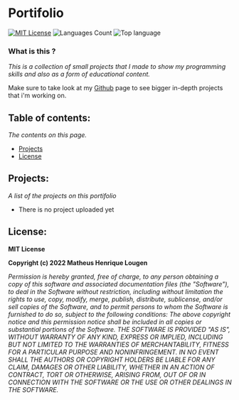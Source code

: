 # Portifolio

[![MIT License](https://img.shields.io/badge/License-MIT-green.svg)](https://choosealicense.com/licenses/mit/)
![Languages Count](https://img.shields.io/github/languages/count/theSystemFall/portfolio)
![Top language](https://img.shields.io/github/languages/top/theSystemFall/portfolio)

### What is this ?
*This is a collection of small projects that I made to show my programming skills and also as a form of educational content.*

Make sure to take look at my [Github](https://github.com/theSystemFall) page to see bigger in-depth projects that i'm working on.

## Table of contents:
*The contents on this page.*
- [Projects](##projects)
- [License](##license)

## Projects:
*A list of the projects on this portifolio*
- There is no project uploaded yet

## License:

**MIT License**

**Copyright (c) 2022 Matheus Henrique Lougen**

*Permission is hereby granted, free of charge, to any person obtaining a copy of this software and associated documentation files (the "Software"), to deal in the Software without restriction, including without limitation the rights to use, copy, modify, merge, publish, distribute, sublicense, and/or sell copies of the Software, and to permit persons to whom the Software is furnished to do so, subject to the following conditions: The above copyright notice and this permission notice shall be included in all copies or substantial portions of the Software. THE SOFTWARE IS PROVIDED "AS IS", WITHOUT WARRANTY OF ANY KIND, EXPRESS OR IMPLIED, INCLUDING BUT NOT LIMITED TO THE WARRANTIES OF MERCHANTABILITY, FITNESS FOR A PARTICULAR PURPOSE AND NONINFRINGEMENT. IN NO EVENT SHALL THE AUTHORS OR COPYRIGHT HOLDERS BE LIABLE FOR ANY CLAIM, DAMAGES OR OTHER LIABILITY, WHETHER IN AN ACTION OF CONTRACT, TORT OR OTHERWISE, ARISING FROM, OUT OF OR IN CONNECTION WITH THE SOFTWARE OR THE USE OR OTHER DEALINGS IN THE SOFTWARE.*
